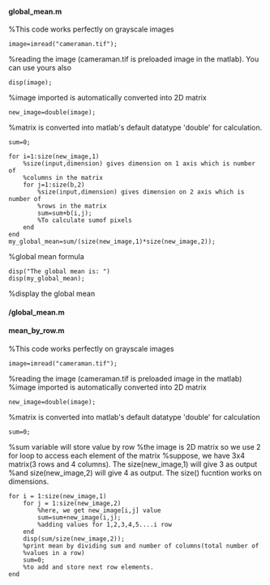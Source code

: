 #### global_mean.m
%This code works perfectly on grayscale images 

    image=imread("cameraman.tif");
%reading the image (cameraman.tif is preloaded image in the matlab). You can use yours also 

    disp(image);
%image imported is automatically converted into 2D matrix

    new_image=double(image);
%matrix is converted into matlab's default datatype 'double' for calculation. 

    sum=0;

    for i=1:size(new_image,1)
        %size(input,dimension) gives dimension on 1 axis which is number of
        %columns in the matrix
        for j=1:size(b,2)
            %size(input,dimension) gives dimension on 2 axis which is number of
            %rows in the matrix
            sum=sum+b(i,j);
            %To calculate sumof pixels
        end
    end
    my_global_mean=sum/(size(new_image,1)*size(new_image,2));
%global mean formula

    disp("The global mean is: ")
    disp(my_global_mean);
%display the global mean
#### /global_mean.m

#### mean_by_row.m
%This code works perfectly on grayscale images

    image=imread("cameraman.tif");
%reading the image (cameraman.tif is preloaded image in the matlab)
%image imported is automatically converted into 2D matrix

    new_image=double(image);
%matrix is converted into matlab's default datatype 'double' for calculation

    sum=0;
%sum variable will store value by row
%the image is 2D matrix so we use 2 for loop to access each element of the matrix
%suppose, we have 3x4 matrix(3 rows and 4 columns). The size(new_image,1) will give 3 as output
%and size(new_image,2) will give 4 as output. The size() fucntion works on dimensions.

    for i = 1:size(new_image,1)
        for j = 1:size(new_image,2)
            %here, we get new_image[i,j] value
            sum=sum+new_image(i,j);
            %adding values for 1,2,3,4,5....i row
        end
        disp(sum/size(new_image,2));
        %print mean by dividing sum and number of columns(total number of
        %values in a row)
        sum=0;
        %to add and store next row elements.
    end
